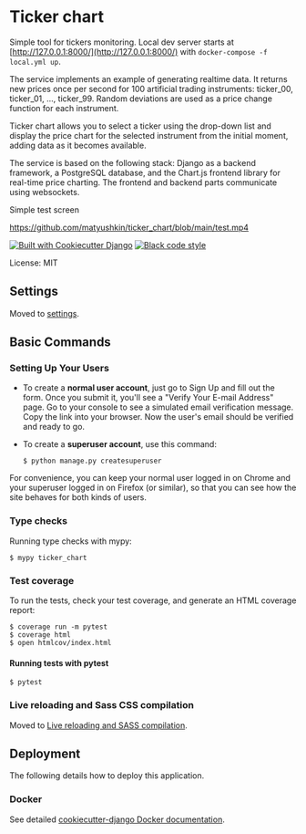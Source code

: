 # Ticker chart

Simple tool for tickers monitoring. Local dev server starts at [http://127.0.0.1:8000/](http://127.0.0.1:8000/) with `docker-compose -f local.yml up`.

The service implements an example of generating realtime data. It returns new prices once per second for 100 artificial trading instruments: ticker_00, ticker_01, ..., ticker_99. Random deviations are used as a price change function for each instrument.

Ticker chart allows you to select a ticker using the drop-down list and display the price chart for the selected instrument from the initial moment, adding data as it becomes available.

The service is based on the following stack: Django as a backend framework, a PostgreSQL database, and the Chart.js frontend library for real-time price charting. The frontend and backend parts communicate using websockets.

Simple test screen

https://github.com/matyushkin/ticker_chart/blob/main/test.mp4

[![Built with Cookiecutter Django](https://img.shields.io/badge/built%20with-Cookiecutter%20Django-ff69b4.svg?logo=cookiecutter)](https://github.com/cookiecutter/cookiecutter-django/)
[![Black code style](https://img.shields.io/badge/code%20style-black-000000.svg)](https://github.com/ambv/black)

License: MIT

## Settings

Moved to [settings](http://cookiecutter-django.readthedocs.io/en/latest/settings.html).

## Basic Commands

### Setting Up Your Users

-   To create a **normal user account**, just go to Sign Up and fill out the form. Once you submit it, you'll see a "Verify Your E-mail Address" page. Go to your console to see a simulated email verification message. Copy the link into your browser. Now the user's email should be verified and ready to go.

-   To create a **superuser account**, use this command:

        $ python manage.py createsuperuser

For convenience, you can keep your normal user logged in on Chrome and your superuser logged in on Firefox (or similar), so that you can see how the site behaves for both kinds of users.

### Type checks

Running type checks with mypy:

    $ mypy ticker_chart

### Test coverage

To run the tests, check your test coverage, and generate an HTML coverage report:

    $ coverage run -m pytest
    $ coverage html
    $ open htmlcov/index.html

#### Running tests with pytest

    $ pytest

### Live reloading and Sass CSS compilation

Moved to [Live reloading and SASS compilation](https://cookiecutter-django.readthedocs.io/en/latest/developing-locally.html#sass-compilation-live-reloading).

## Deployment

The following details how to deploy this application.

### Docker

See detailed [cookiecutter-django Docker documentation](http://cookiecutter-django.readthedocs.io/en/latest/deployment-with-docker.html).
